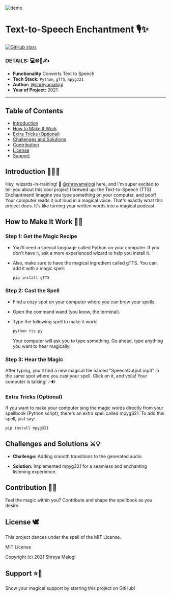 ![demo](https://clevertap.com/wp-content/uploads/2018/11/voice-command-app-Incontent-2.gif)


# Text-to-Speech Enchantment 🎙️✨

 [![GitHub stars](https://img.shields.io/github/stars/shreyamalogi/Text-To-Speech.svg?style=social)](https://github.com/shreyamalogi/Text-To-Speech/stargazers)

### DETAILS: 💻🌐📅✍️

- **Functionality** Converts Text to Speech
- **Tech Stack:** `Python`, `gTTS`, `mpyg321`
- **Author:** [@shreyamalogi](https://github.com/shreyamalogi/)
- **Year of Project:** 2021

---


## Table of Contents

- [Introduction](#introduction-%EF%B8%8F)
- [How to Make It Work](#how-to-make-it-work-)
- [Extra Tricks (Optional)](#extra-tricks-optional)
- [Challenges and Solutions](#challenges-and-solutions-%EF%B8%8F)
- [Contribution](#contribution-)
- [License](#license-%EF%B8%8F)
- [Support](#support-)


## Introduction 🧙‍♂️✨

Hey, wizards-in-training! 🌟 [@shreyamalogi](https://github.com/shreyamalogi) here, and I'm super excited to tell you about this cool project I brewed up: the Text-to-Speech (TTS) Enchantment! Imagine you type something on your computer, and poof! Your computer reads it out loud in a magical voice. That's exactly what this project does. It's like turning your written words into a magical podcast.

## How to Make It Work 🐍✨

### Step 1: Get the Magic Recipe

- You'll need a special language called Python on your computer. If you don't have it, ask a more experienced wizard to help you install it.
- Also, make sure to have the magical ingredient called gTTS. You can add it with a magic spell:

    ```bash
    pip install gTTS
    ```

### Step 2: Cast the Spell

- Find a cozy spot on your computer where you can brew your spells.
- Open the command wand (you know, the terminal).
- Type the following spell to make it work:

    ```bash
    python tts.py
    ```

  Your computer will ask you to type something. Go ahead, type anything you want to hear magically!

### Step 3: Hear the Magic

After typing, you'll find a new magical file named "SpeechOutput.mp3" in the same spot where you cast your spell. Click on it, and voila! Your computer is talking! 🎶🔊

### Extra Tricks (Optional)

If you want to make your computer sing the magic words directly from your spellbook (Python script), there's an extra spell called mpyg321. To add this spell, just say:

```bash
pip install mpyg321
```


## Challenges and Solutions ⚔️💡

- **Challenge:** Adding smooth transitions to the generated audio.

- **Solution:** Implemented mpyg321 for a seamless and enchanting listening experience.



## Contribution 📜✨

Feel the magic within you? Contribute and shape the spellbook as you desire.

## License 🕊️

This project dances under the spell of the MIT License.

MIT License

Copyright (c) 2021 Shreya Malogi

## Support ⭐🌟

Show your magical support by starring this project on GitHub!
